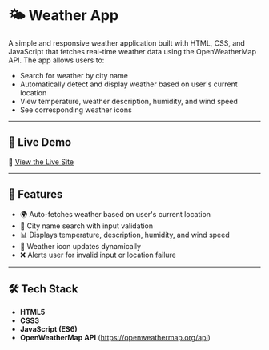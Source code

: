 # 🌤️ Weather App

A simple and responsive weather application built with HTML, CSS, and JavaScript that fetches real-time weather data using the OpenWeatherMap API. The app allows users to:

- Search for weather by city name
- Automatically detect and display weather based on user's current location
- View temperature, weather description, humidity, and wind speed
- See corresponding weather icons

---

## 🚀 Live Demo

🔗 [View the Live Site]()  


---

## 🔧 Features

- 🌍 Auto-fetches weather based on user's current location
- 🔎 City name search with input validation
- 📊 Displays temperature, description, humidity, and wind speed
- 🌈 Weather icon updates dynamically
- ❌ Alerts user for invalid input or location failure

---

## 🛠️ Tech Stack

- **HTML5**
- **CSS3**
- **JavaScript (ES6)**
- **OpenWeatherMap API** (https://openweathermap.org/api)
